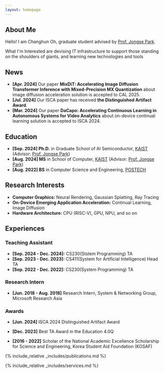 ```yaml
---
layout: homepage
---
```


## About Me
Hello! I am Changhun Oh, graduate student advised by [Prof. Jongse Park](https://jongse-park.github.io/).

What I'm Interested are devising IT infrastructure to support those standing on the shoulders of giants, and learning new technologies and tools

## News
- **[Apr. 2024]** Our paper **MixDiT: Accelerating Image Diffusion Transformer Inference with Mixed-Precision MX Quantization** about image diffusion acceleration solution is accepted to CAL 2025.
- **[Jul. 2024]** Our ISCA paper has received **the Distinguished Artifact Award**.
- **[Mar. 2024]** Our paper **DaCapo: Accelerating Continuous Learning in Autonomous Systems for Video Analytics** about on-device continual learning solution is accepted to ISCA 2024.

## Education
- **[Sep. 2024] Ph.D.** in Graduate School of AI Semiconductor, [KAIST](https://kaist.ac.kr) (Advisor: [Prof. Jongse Park](https://jongse-park.github.io/))
- **[Aug. 2024] MS** in School of Computer, [KAIST](https://kaist.ac.kr) (Advisor: [Prof. Jongse Park](https://jongse-park.github.io/))
- **[Aug. 2022] BS** in Computer Science and Engineering, [POSTECH](https://postech.ac.kr)

## Research Interests
- **Computer Graphics:** Neural Rendering, Gaussian Splatting, Ray Tracing
- **On-Device Emerging Application Acceleration:** Continual Learning, Image Diffusion
- **Hardware Architecture:** CPU (RISC-V), GPU, NPU, and so on

## Experiences

### Teaching Assistant
- **[Sep. 2024 - Dec. 2024]:** CS230(Ststem Programming) TA
- **[Sep. 2023 - Dec. 2023]:** CS411(System for Artificial Intelligence) Head TA
- **[Sep. 2022 - Dec. 2022]:** CS230(System Programming) TA

### Research Intern
- **[Jun. 2018 - Aug. 2018]** Research Intern, System & Networking Group, Microsoft Research Asia

### Awards
- **[Jun. 2024]** ISCA 2024 Distinguished Artifact Award
<!-- - **[Jun. 2024]** ISCA 2024 Student Travel Grant -->
- **[Dec. 2023]** Best TA Award in the Education 4.0Q
<!-- - **[Jun. 2021]** 1st Place, Best Cyber Warrior Competition \[[media](https://kookbang.dema.mil.kr/newsWeb/20210810/3/BBSMSTR_000000010025/view.do)\] -->
- **[2016 - 2022]** Scholar of the National Academic Excellence Scholarship for Science and Engineering, Korea Student Aid Foundation (KOSAF)
<!-- - **[Aug. 2019]** Finalist, DEFCON 27th CTF Hacking Competition World Final -->
<!-- - **[Jun. 2019]** Finalist, 0CTF Final -->
<!-- - **[Aug. 2017]** Finalist, DEFCON 25th CTF Hacking Competition World Final -->


{% include_relative _includes/publications.md %}

{% include_relative _includes/services.md %}

